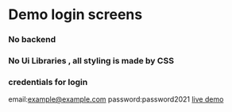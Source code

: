 # Demo login screens 
### No backend
### No Ui Libraries , all styling is made by CSS 
### credentials for login
email:example@example.com
password:password2021
 [live demo](https://nuruddin999.github.io/react-login-system/)
